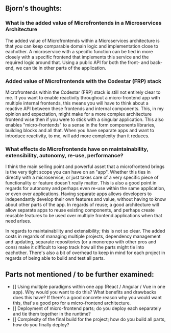 ## Bjorn's thoughts:

### What is the added value of Microfrontends in a Microservices Architecture
 The added value of Microfrontends within a Microservices architecture is that you can keep comparable domain logic and implementation close to eachother. A microservice with a specific function can be tied in more closely with a specific frontend that implements this service and the required logic around that. Using a public API for both the front- and back-end, we can tie in other parts of the application.

### Added value of Microfrontends with the Codestar (FRP) stack
 Microfrontends within the Codestar (FRP) stack is still not entirely clear to me. If you want to enable reactivity throughout a micro-frontend app with multiple internal frontends, this means you will have to think about a reactive API between these frontends and internal components. This, in my opinion and expectation, might make for a more complex architecture frontend wise then if you were to stick with a singular application. This also enables "micro-frontends" to a sense in the form components libraries, building blocks and all that. When you have separate apps and want to introduce reactivity, to me, will add more complexity than it reduces.

### What effects do Microfrontends have on maintainability, extensibility, autonomy, re-use, performance?
I think the main selling point and powerful asset that a microfrontend brings is the very tight scope you can have on an "app". Whether this ties in directly with a microservice, or just takes care of a very specific piece of functionality or feature doesn't really matter. This is also a good point in regards for autonomy and perhaps even re-use within the same application, or even over applications. Having separate apps allows developers to independantly develop their own features and value, without having to know about other parts of the app. In regards of reuse; a good architecture will allow separate apps to reuse existing components, and perhaps create reusable features to be used over multiple frontend applications when that need arises.

In regards to maintainability and extensibility; this is not so clear. The added costs in regards of managing multiple projects, dependency management and updating, separate repositories (or a monorepo with other pros and cons) make it difficult to keep track how all the parts might tie into eachother. There's also a bit of overhead to keep in mind for each project in regards of being able to build and test all parts.

## Parts not mentioned / to be further examined:
- [] Using multiple paradigms within one app (React / Angular / Vue in one app). Why would you want to do this? What benefits and drawbacks does this have? If there's a good concrete reason why you would want this, that's a good pro for a micro-frontend architecture.
- [] Deployment of micro-frontend parts; do you deploy each separately and tie them together in the runtime?
- [] Complexity of the final build for the project; how do you build all parts, how do you finally deploy?
